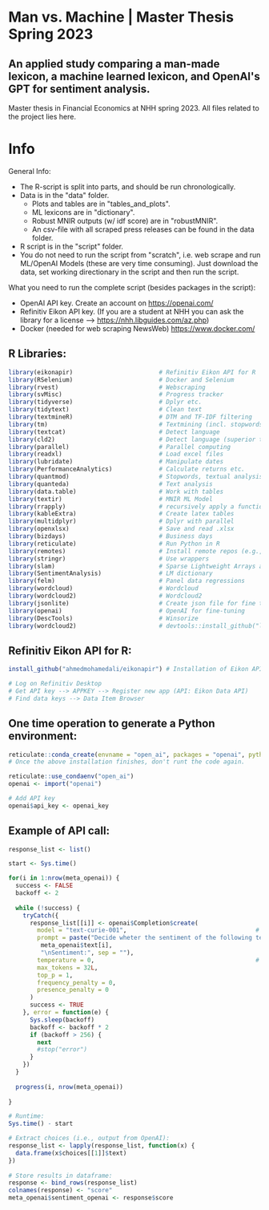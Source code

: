 # Man vs. Machine | Master Thesis Spring 2023
## An applied study comparing a man-made lexicon, a machine learned lexicon, and OpenAI's GPT for sentiment analysis.
Master thesis in Financial Economics at NHH spring 2023. All files related to the project lies here. 
 

# Info
General Info: 
- The R-script is split into parts, and should be run chronologically. 
- Data is in the "data" folder.
  - Plots and tables are in "tables_and_plots".
  - ML lexicons are in "dictionary".
  - Robust MNIR outputs (w/ idf score) are in "robustMNIR".
  - An csv-file with all scraped press releases can be found in the data folder.
- R script is in the "script" folder.
- You do not need to run the script from "scratch", i.e. web scrape and run ML/OpenAI Models (these are very time consuming). Just download the data, set working directionary in the script and then run the script. 

What you need to run the complete script (besides packages in the script): 
- OpenAI API key. Create an account on https://openai.com/
- Refinitiv Eikon API key. (If you are a student at NHH you can ask the library for a license --> https://nhh.libguides.com/az.php)
- Docker (needed for web scraping NewsWeb) https://www.docker.com/

## R Libraries:
```r 
library(eikonapir)                        # Refinitiv Eikon API for R
library(RSelenium)                        # Docker and Selenium
library(rvest)                            # Webscraping
library(svMisc)                           # Progress tracker
library(tidyverse)                        # Dplyr etc. 
library(tidytext)                         # Clean text
library(textmineR)                        # DTM and TF-IDF filtering
library(tm)                               # Textmining (incl. stopwords)
library(textcat)                          # Detect language
library(cld2)                             # Detect language (superior to textcat --> https://stackoverflow.com/questions/8078604/detect-text-language-in-r)
library(parallel)                         # Parallel computing
library(readxl)                           # Load excel files
library(lubridate)                        # Manipulate dates
library(PerformanceAnalytics)             # Calculate returns etc. 
library(quantmod)                         # Stopwords, textual analysis etc.
library(quanteda)                         # Text analysis
library(data.table)                       # Work with tables
library(textir)                           # MNIR ML Model
library(rrapply)                          # recursively apply a function to elements of a nested list based on a general condition function
library(kableExtra)                       # Create latex tables
library(multidplyr)                       # Dplyr with parallel 
library(openxlsx)                         # Save and read .xlsx
library(bizdays)                          # Business days 
library(reticulate)                       # Run Python in R
library(remotes)                          # Install remote repos (e.g., github)
library(stringr)                          # Use wrappers
library(slam)                             # Sparse Lightweight Arrays and Matrices --> convert DTM to sparse matrix
library(SentimentAnalysis)                # LM dictionary
library(felm)                             # Panel data regressions
library(wordcloud)                        # Wordcloud
library(wordcloud2)                       # Wordcloud2
library(jsonlite)                         # Create json file for fine tuning
library(openai)                           # OpenAI for fine-tuning
library(DescTools)                        # Winsorize
library(wordcloud2)                       # devtools::install_github("lchiffon/wordcloud2")

```
## Refinitiv Eikon API for R:
```r
install_github("ahmedmohamedali/eikonapir") # Installation of Eikon API for R

# Log on Refinitiv Desktop
# Get API key --> APPKEY --> Register new app (API: Eikon Data API)
# Find data keys --> Data Item Browser

```

## One time operation to generate a Python environment: 
```r
reticulate::conda_create(envname = "open_ai", packages = "openai", python_version = "3.9")
# Once the above installation finishes, don't runt the code again.

reticulate::use_condaenv("open_ai")
openai <- import("openai")

# Add API key
openai$api_key <- openai_key

```
## Example of API call:
```r
response_list <- list()

start <- Sys.time()

for(i in 1:nrow(meta_openai)) {
  success <- FALSE
  backoff <- 2
  
  while (!success) {
    tryCatch({
      response_list[[i]] <- openai$Completion$create(
        model = "text-curie-001",                                    # Model name.
        prompt = paste("Decide wheter the sentiment of the following text is positive, neutral, or negative.\n", 
         meta_openai$text[i], 
         "\nSentiment:", sep = ""),
        temperature = 0,                                             # Higher temperature, higher randomness of the response
        max_tokens = 32L,
        top_p = 1,
        frequency_penalty = 0, 
        presence_penalty = 0
      )
      success <- TRUE
    }, error = function(e) {
      Sys.sleep(backoff)
      backoff <- backoff * 2
      if (backoff > 256) {
        next
        #stop("error")
      }
    })
  }
  
  progress(i, nrow(meta_openai))
  
}

# Runtime: 
Sys.time() - start 

# Extract choices (i.e., output from OpenAI):
response_list <- lapply(response_list, function(x) {
  data.frame(x$choices[[1]]$text)
})
  
# Store results in dataframe:
response <- bind_rows(response_list)
colnames(response) <- "score"
meta_openai$sentiment_openai <- response$score
